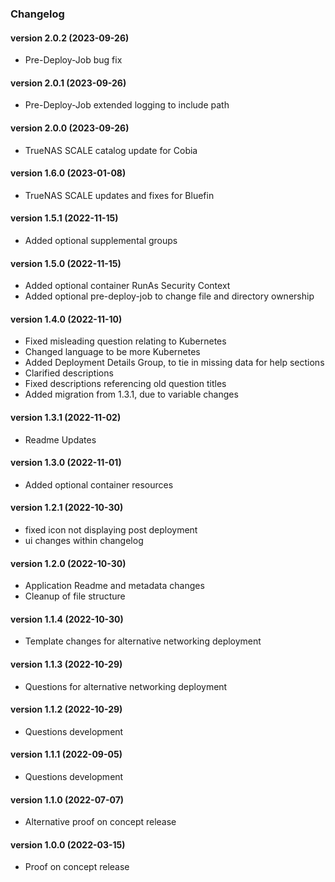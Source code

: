 ### Changelog<br>
<a name="version 2.0.1"></a>
#### version 2.0.2 (2023-09-26)

* Pre-Deploy-Job bug fix

<a name="version 2.0.1"></a>
#### version 2.0.1 (2023-09-26)

* Pre-Deploy-Job extended logging to include path

<a name="version 2.0.0"></a>
#### version 2.0.0 (2023-09-26)

* TrueNAS SCALE catalog update for Cobia

<a name="version 1.6.0"></a>
#### version 1.6.0 (2023-01-08)

* TrueNAS SCALE updates and fixes for Bluefin

<a name="version 1.5.1"></a>
#### version 1.5.1 (2022-11-15)

* Added optional supplemental groups

<a name="version 1.5.0"></a>
#### version 1.5.0 (2022-11-15)

* Added optional container RunAs Security Context
* Added optional pre-deploy-job to change file and directory ownership

<a name="version 1.4.0"></a>
#### version 1.4.0 (2022-11-10)

* Fixed misleading question relating to Kubernetes
* Changed language to be more Kubernetes
* Added Deployment Details Group, to tie in missing data for help sections
* Clarified descriptions
* Fixed descriptions referencing old question titles
* Added migration from 1.3.1, due to variable changes

<a name="version 1.3.1"></a>
#### version 1.3.1 (2022-11-02)

* Readme Updates

<a name="version 1.3.0"></a>
#### version 1.3.0 (2022-11-01)

* Added optional container resources

<a name="version 1.2.1"></a>
#### version 1.2.1 (2022-10-30)

* fixed icon not displaying post deployment
* ui changes within changelog

<a name="version 1.2.0"></a>
#### version 1.2.0 (2022-10-30)

* Application Readme and metadata changes
* Cleanup of file structure

<a name="version 1.1.4"></a>
#### version 1.1.4 (2022-10-30)

* Template changes for alternative networking deployment

<a name="version 1.1.3"></a>
#### version 1.1.3 (2022-10-29)

* Questions for alternative networking deployment

<a name="version 1.1.2"></a>
#### version 1.1.2 (2022-10-29)

* Questions development

<a name="version 1.1.1"></a>
#### version 1.1.1 (2022-09-05)

* Questions development

<a name="version 1.1.0"></a>
#### version 1.1.0 (2022-07-07)

* Alternative proof on concept release

<a name="version 1.0.0"></a>
#### version 1.0.0 (2022-03-15)

* Proof on concept release
